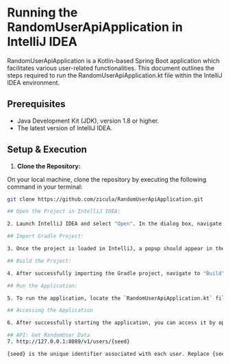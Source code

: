 # Running the RandomUserApiApplication in IntelliJ IDEA

RandomUserApiApplication is a Kotlin-based Spring Boot application which facilitates various user-related functionalities. This document outlines the steps required to run the RandomUserApiApplication.kt file within the IntelliJ IDEA environment.

## Prerequisites
- Java Development Kit (JDK), version 1.8 or higher.
- The latest version of IntelliJ IDEA.

## Setup & Execution

1. **Clone the Repository:**

On your local machine, clone the repository by executing the following command in your terminal:

```bash
git clone https://github.com/zicula/RandomUserApiApplication.git

## Open the Project in IntelliJ IDEA:

2. Launch IntelliJ IDEA and select "Open". In the dialog box, navigate to the directory where you cloned the project and open it.

## Import Gradle Project:

3. Once the project is loaded in IntelliJ, a popup should appear in the bottom-right corner asking to "Import Gradle Project". Click on this button. If this popup doesn't appear, you can manually initiate the import process by navigating to "File" -> "New" -> "Module from Existing Sources". Select the `build.gradle` file located in your project's root directory.

## Build the Project:

4. After successfully importing the Gradle project, navigate to "Build" -> "Build Project" to build the application.

## Run the Application:

5. To run the application, locate the `RandomUserApiApplication.kt` file within your project structure (`src/main/kotlin/com/api/randomuserapi/RandomUserApiApplication.kt`). Right-click on the file and select "Run 'RandomUserApiApplicationKt'". The Spring Boot application should now start.

## Accessing the Application

6. After successfully starting the application, you can access it by opening a web browser and navigating to http://localhost:8089, or another port if you have configured it differently from the default. (edit port at -> src/main/resources/application.properties)

## API: Get RandomUser Data
7. http://127.0.0.1:8089/v1/users/{seed}

{seed} is the unique identifier associated with each user. Replace {seed} with the actual seed value of the user.
